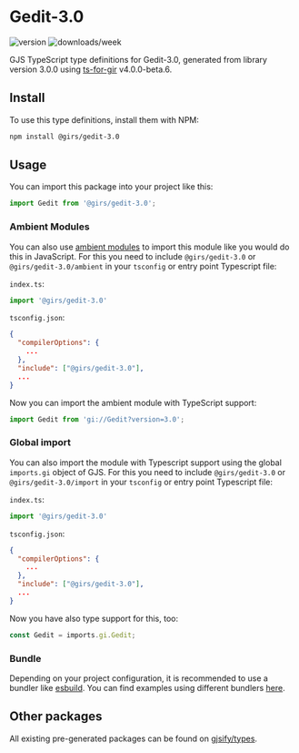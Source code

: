 
# Gedit-3.0

![version](https://img.shields.io/npm/v/@girs/gedit-3.0)
![downloads/week](https://img.shields.io/npm/dw/@girs/gedit-3.0)


GJS TypeScript type definitions for Gedit-3.0, generated from library version 3.0.0 using [ts-for-gir](https://github.com/gjsify/ts-for-gir) v4.0.0-beta.6.


## Install

To use this type definitions, install them with NPM:
```bash
npm install @girs/gedit-3.0
```

## Usage

You can import this package into your project like this:
```ts
import Gedit from '@girs/gedit-3.0';
```

### Ambient Modules

You can also use [ambient modules](https://github.com/gjsify/ts-for-gir/tree/main/packages/cli#ambient-modules) to import this module like you would do this in JavaScript.
For this you need to include `@girs/gedit-3.0` or `@girs/gedit-3.0/ambient` in your `tsconfig` or entry point Typescript file:

`index.ts`:
```ts
import '@girs/gedit-3.0'
```

`tsconfig.json`:
```json
{
  "compilerOptions": {
    ...
  },
  "include": ["@girs/gedit-3.0"],
  ...
}
```

Now you can import the ambient module with TypeScript support: 

```ts
import Gedit from 'gi://Gedit?version=3.0';
```

### Global import

You can also import the module with Typescript support using the global `imports.gi` object of GJS.
For this you need to include `@girs/gedit-3.0` or `@girs/gedit-3.0/import` in your `tsconfig` or entry point Typescript file:

`index.ts`:
```ts
import '@girs/gedit-3.0'
```

`tsconfig.json`:
```json
{
  "compilerOptions": {
    ...
  },
  "include": ["@girs/gedit-3.0"],
  ...
}
```

Now you have also type support for this, too:

```ts
const Gedit = imports.gi.Gedit;
```

### Bundle

Depending on your project configuration, it is recommended to use a bundler like [esbuild](https://esbuild.github.io/). You can find examples using different bundlers [here](https://github.com/gjsify/ts-for-gir/tree/main/examples).

## Other packages

All existing pre-generated packages can be found on [gjsify/types](https://github.com/gjsify/types).

